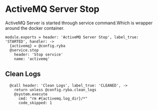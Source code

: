 
# ActiveMQ Server Stop

ActiveMQ Server is started through service command.Which is wrapper around
the docker container.

    module.exports = header: 'ActiveMQ Server Stop', label_true: 'STARTED', handler: ->
      {activemq} = @config.ryba
      @service.stop
        header: 'Stop service'
        name: 'activemq'

## Clean Logs

      @call header: 'Clean Logs', label_true: 'CLEANED', ->
        return unless @config.ryba.clean_logs
        @system.execute
          cmd: "rm #{activemq.log_dir}/*"
          code_skipped: 1
